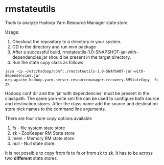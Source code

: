 # rmstateutils
Tools to analyze Hadoop Yarn Resource Manager state store

Usage:

1. Checkout the repository to a directory in your system.
2. CD to the directory and run mvn package
3. After a successful build, rmstateutils-1.0-SNAPSHOT-jar-with-dependencies.jar should be present in the target directory.
4. Run the state copy class as follows
```
java -cp ~/etc/hadoop/conf:./rmstateutils-1.0-SNAPSHOT-jar-with-dependencies.jar org.apache.hadoop.yarn.server.resourcemanager.recovery.RMStateCopy  fs  zk
```
Hadoop conf dir and the 'jar with dependencies' must be present in the classpath. The same yarn-site.xml file can be used to configure both source and destination stores.
After the class name add the source and destination store nick names to the command line arguments.

There are four store copy options available

1. fs - file system state store
2. zk - ZooKeeper RM State store
3. mem - Memory RM state store
4. null - Null state store.

It is not possible to copy from fs to fs or from zk to zk. It has to be across two **different** state stores.
